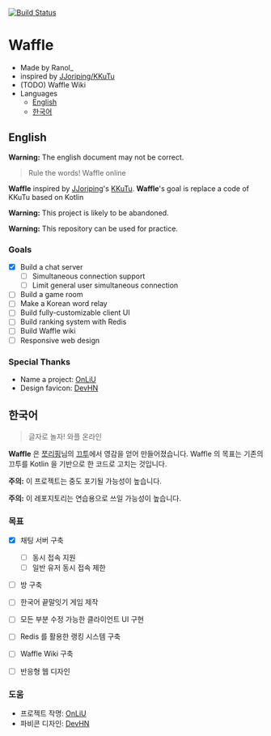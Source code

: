 [![Build Status](https://travis-ci.org/RanolP/Waffle.svg?branch=master)](https://travis-ci.org/RanolP/Waffle)
# Waffle
 * Made by Ranol_
 * inspired by [JJoriping/KKuTu](https://github.com/JJoriping/KKuTu)
 * (TODO) Waffle Wiki
 * Languages
    * [English](#English)
    * [한국어](#한국어)

## English
**Warning:** The english document may not be correct.

> Rule the words! Waffle online

**Waffle** inspired by [JJoriping](http://blog.jjo.kr/)'s [KKuTu](https://github.com/JJoriping/KKuTu).
**Waffle**'s goal is replace a code of KKuTu based on Kotlin

**Warning:** This project is likely to be abandoned.

**Warning:** This repository can be used for practice.

### Goals
  * [x] Build a chat server
    * [ ] Simultaneous connection support
    * [ ] Limit general user simultaneous connection
  * [ ] Build a game room
  * [ ] Make a Korean word relay
  * [ ] Build fully-customizable client UI
  * [ ] Build ranking system with Redis
  * [ ] Build Waffle wiki
  * [ ] Responsive web design

### Special Thanks
  * Name a project: [OnLiU](https://github.com/OnLiU211)
  * Design favicon: [DevHN](https://github.com/DevHN05)

## 한국어
> 글자로 놀자! 와플 온라인

**Waffle** 은 [쪼리핑](http://blog.jjo.kr/)님의 [끄투](https://github.com/JJoriping/KKuTu)에서 영감을 얻어 만들어졌습니다.
Waffle  의 목표는 기존의 끄투를 Kotlin 을 기반으로 한 코드로 고치는 것입니다.

**주의:** 이 프로젝트는 중도 포기될 가능성이 높습니다.

**주의:** 이 레포지토리는 연습용으로 쓰일 가능성이 높습니다.

### 목표
 * [x] 채팅 서버 구축
   * [ ] 동시 접속 지원
   * [ ] 일반 유저 동시 접속 제한
 * [ ] 방 구축
 * [ ] 한국어 끝말잇기 게임 제작
 * [ ] 모든 부분 수정 가능한 클라이언트 UI 구현
 * [ ] Redis 를 활용한 랭킹 시스템 구축
 * [ ] Waffle Wiki 구축
 * [ ] 반응형 웹 디자인


### 도움
  * 프로젝트 작명: [OnLiU](https://github.com/OnLiU211)
  * 파비콘 디자인: [DevHN](https://github.com/DevHN05)